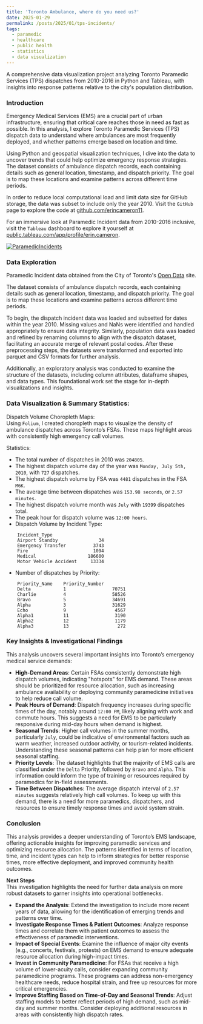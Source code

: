 ```yaml
---
title: 'Toronto Ambulance, where do you need us?'
date: 2025-01-29
permalink: /posts/2025/01/tps-incidents/
tags:
  - paramedic
  - healthcare
  - public health
  - statistics
  - data visualization
---
```


A comprehensive data visualization project analyzing Toronto Paramedic Services (TPS) dispatches from 2010-2016 in Python and Tableau, with insights into response patterns relative to the city's population distribution.   

### Introduction
Emergency Medical Services (EMS) are a crucial part of urban infrastructure, ensuring that critical care reaches those in need as fast as possible. In this analysis, I explore Toronto Paramedic Services (TPS) dispatch data to understand where ambulances are most frequently deployed, and whether patterns emerge based on location and time.   

Using Python and geospatial visualization techniques, I dive into the data to uncover trends that could help optimize emergency response strategies. The dataset consists of ambulance dispatch records, each containing details such as general location, timestamp, and dispatch priority. The goal is to map these locations and examine patterns across different time periods.   

In order to reduce local computational load and limit data size for GitHub storage, the data was subset to include only the year 2010. Visit the `GitHub` page to explore the code at [github.com/erincameron11](https://github.com/erincameron11/tps-dispatches/).   
 
For an immersive look at Paramedic Incident data from 2010-2016 inclusive, visit the `Tableau` dashboard to explore it yourself at [public.tableau.com/app/profile/erin.cameron](https://public.tableau.com/app/profile/erin.cameron/viz/TPSIncidentDataReport/ParamedicIncidents).   

<!-- <video width="700" height="450" style="display: block;margin: 0 auto; box-shadow: 5px 6px 12px 3px rgba(0,0,0,0.5);" autoplay loop muted>
  <source src="https://raw.githubusercontent.com/erincameron11/erincameron11.github.io/master/images/balloon-gif.mov" type="video/mp4">
</video> -->

<div class='tableauPlaceholder' id='viz1738677160462' style='position: relative'><noscript><a href='#'><img alt='ParamedicIncidents ' src='https:&#47;&#47;public.tableau.com&#47;static&#47;images&#47;3Y&#47;3YBDD5GJC&#47;1_rss.png' style='border: none' /></a></noscript><object class='tableauViz'  style='display:none;'><param name='host_url' value='https%3A%2F%2Fpublic.tableau.com%2F' /> <param name='embed_code_version' value='3' /> <param name='path' value='shared&#47;3YBDD5GJC' /> <param name='toolbar' value='yes' /><param name='static_image' value='https:&#47;&#47;public.tableau.com&#47;static&#47;images&#47;3Y&#47;3YBDD5GJC&#47;1.png' /> <param name='animate_transition' value='yes' /><param name='display_static_image' value='yes' /><param name='display_spinner' value='yes' /><param name='display_overlay' value='yes' /><param name='display_count' value='yes' /><param name='language' value='en-US' /></object></div>                <script type='text/javascript'>                    var divElement = document.getElementById('viz1738677160462');                    var vizElement = divElement.getElementsByTagName('object')[0];                    if ( divElement.offsetWidth > 800 ) { vizElement.style.width='100%';vizElement.style.height=(divElement.offsetWidth*0.75)+'px';} else if ( divElement.offsetWidth > 500 ) { vizElement.style.width='100%';vizElement.style.height=(divElement.offsetWidth*0.75)+'px';} else { vizElement.style.width='100%';vizElement.style.height='2177px';}                     var scriptElement = document.createElement('script');                    scriptElement.src = 'https://public.tableau.com/javascripts/api/viz_v1.js';                    vizElement.parentNode.insertBefore(scriptElement, vizElement);                </script>

### Data Exploration
Paramedic Incident data obtained from the City of Toronto's [Open Data](https://open.toronto.ca/dataset/paramedic-services-incident-data/ "Toronto Open Data") site.   

The dataset consists of ambulance dispatch records, each containing details such as general location, timestamp, and dispatch priority. The goal is to map these locations and examine patterns across different time periods.   

To begin, the dispatch incident data was loaded and subsetted for dates within the year 2010. Missing values and NaNs were identified and handled appropriately to ensure data integrity. Similarly, population data was loaded and refined by renaming columns to align with the dispatch dataset, facilitating an accurate merge of relevant postal codes. After these preprocessing steps, the datasets were transformed and exported into parquet and CSV formats for further analysis.   

Additionally, an exploratory analysis was conducted to examine the structure of the datasets, including column attributes, dataframe shapes, and data types. This foundational work set the stage for in-depth visualizations and insights.   

### Data Visualization & Summary Statistics:
Dispatch Volume Choropleth Maps:   
Using `Folium`, I created choropleth maps to visualize the density of ambulance dispatches across Toronto’s FSAs. These maps highlight areas with consistently high emergency call volumes.   

Statistics:   
* The total number of dispatches in 2010 was `204805`.
* The highest dispatch volume day of the year was `Monday, July 5th, 2010`, with `727` dispatches.
* The highest dispatch volume by FSA was `4481` dispatches in the FSA `M6K`.
* The average time between dispatches was `153.98 seconds`, or `2.57 minutes`.
* The highest dispatch volume month was `July` with `19399` dispatches total.
* The peak hour for dispatch volume was `12:00 hours`.
* Dispatch Volume by Incident Type:
```
    Incident_Type
    Airport Standby               34
    Emergency Transfer          3743
    Fire                        1094
    Medical                   186600
    Motor Vehicle Accident     13334
```
* Number of dispatches by Priority:
```
    Priority_Name    Priority_Number
    Delta            1                 70751
    Charlie          4                 58526
    Bravo            5                 34691
    Alpha            3                 31629
    Echo             9                  4567
    Alpha1           11                 3190
    Alpha2           12                 1179
    Alpha3           13                  272
``` 

### Key Insights & Investigational Findings
This analysis uncovers several important insights into Toronto’s emergency medical service demands:
* **High-Demand Areas**: Certain FSAs consistently demonstrate high dispatch volumes, indicating "hotspots" for EMS demand. These areas should be prioritized for resource allocation, such as increasing ambulance availability or deploying community paramedicine initiatives to help reduce call volume.
* **Peak Hours of Demand**: Dispatch frequency increases during specific times of the day, notably around `12:00 PM`, likely aligning with work and commute hours. This suggests a need for EMS to be particularly responsive during mid-day hours when demand is highest.
* **Seasonal Trends**: Higher call volumes in the summer months, particularly `July`, could be indicative of environmental factors such as warm weather, increased outdoor activity, or tourism-related incidents. Understanding these seasonal patterns can help plan for more efficient seasonal staffing.
* **Priority Levels**: The dataset highlights that the majority of EMS calls are classified under the `Delta` Priority, followed by `Bravo` and `Alpha`. This information could inform the type of training or resources required by paramedics for in-field assessments.
* **Time Between Dispatches**: The average dispatch interval of `2.57 minutes` suggests relatively high call volumes. To keep up with this demand, there is a need for more paramedics, dispatchers, and resources to ensure timely response times and avoid system strain.

### Conclusion
This analysis provides a deeper understanding of Toronto’s EMS landscape, offering actionable insights for improving paramedic services and optimizing resource allocation. The patterns identified in terms of location, time, and incident types can help to inform strategies for better response times, more effective deployment, and improved community health outcomes.

**Next Steps**   
This investigation highlights the need for further data analysis on more robust datasets to garner insights into operational bottlenecks. 
* **Expand the Analysis**: Extend the investigation to include more recent years of data, allowing for the identification of emerging trends and patterns over time.
* **Investigate Response Times & Patient Outcomes**: Analyze response times and correlate them with patient outcomes to assess the effectiveness of paramedic interventions.
* **Impact of Special Events**: Examine the influence of major city events (e.g., concerts, festivals, protests) on EMS demand to ensure adequate resource allocation during high-impact times.
* **Invest in Community Paramedicine**: For FSAs that receive a high volume of lower-acuity calls, consider expanding community paramedicine programs. These programs can address non-emergency healthcare needs, reduce hospital strain, and free up resources for more critical emergencies.
* **Improve Staffing Based on Time-of-Day and Seasonal Trends**: Adjust staffing models to better reflect periods of high demand, such as mid-day and summer months. Consider deploying additional resources in areas with consistently high dispatch rates.